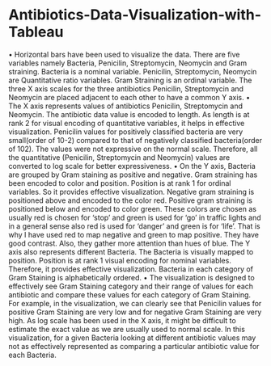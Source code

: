# Antibiotics-Data-Visualization-with-Tableau

• Horizontal bars have been used to visualize the data. There are five variables namely Bacteria, Penicilin, Streptomycin, Neomycin and Gram straining. Bacteria is a nominal variable. Penicilin, Streptomycin, Neomycin are Quantitative ratio variables. Gram Straining is an ordinal variable. The three X axis scales for the three antibiotics Penicilin, Streptomycin and Neomycin are placed adjacent to each other to have a common Y axis.
• The X axis represents values of antibiotics Penicilin, Streptomycin and Neomycin. The antibiotic data value is encoded to length. As length is at rank 2 for visual encoding of quantitative variables, it helps in effective visualization. Penicilin values for positively classified bacteria are very small(order of 10-2) compared to that of negatively classified bacteria(order of 102). The values were not expressive on the normal scale. Therefore, all the quantitative (Penicilin, Streptomycin and Neomycin) values are converted to log scale for better expressiveness.
• On the Y axis, Bacteria are grouped by Gram staining as positive and negative. Gram straining has been encoded to color and position. Position is at rank 1 for ordinal variables. So it provides effective visualization. Negative gram straining is positioned above and encoded to the color red. Positive gram straining is positioned below and encoded to color green. These colors are chosen as usually red is chosen for ‘stop’ and green is used for ‘go’ in traffic lights and in a general sense also red is used for ‘danger’ and green is for ‘life’. That is why I have used red to map negative and green to map positive. They have good contrast. Also, they gather more attention than hues of blue. The Y axis also represents different Bacteria. The Bacteria is visually mapped to position. Position is at rank 1 visual encoding for nominal variables. Therefore, it provides effective visualization. Bacteria in each category of Gram Staining is alphabetically ordered.
• The visualization is designed to effectively see Gram Staining category and their range of values for each antibiotic and compare these values for each category of Gram Staining. For example, in the visualization, we can clearly see that Penicilin values for positive Gram Staining are very low and for negative Gram Staining are very high. As log scale has been used in the X axis, it might be difficult to estimate the exact value as we are usually used to normal scale. In this visualization, for a given Bacteria looking at different antibiotic values may not as effectively represented as comparing a particular antibiotic value for each Bacteria.
